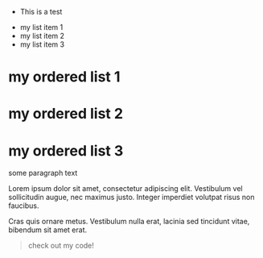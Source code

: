 * This is a test
- my list item 1
- my list item 2
- my list item 3

# my ordered list 1
# my ordered list 2
# my ordered list 3

some paragraph text

Lorem ipsum dolor sit amet, consectetur adipiscing elit. Vestibulum vel sollicitudin augue, nec maximus justo. Integer imperdiet volutpat risus non faucibus.

Cras quis ornare metus. Vestibulum nulla erat, lacinia sed tincidunt vitae, bibendum sit amet erat.

> <p>check out my code!</p>

